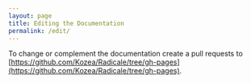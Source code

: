 ```yaml
---
layout: page
title: Editing the Documentation
permalink: /edit/
---
```


To change or complement the documentation create a pull requests to
[https://github.com/Kozea/Radicale/tree/gh-pages](https://github.com/Kozea/Radicale/tree/gh-pages).

